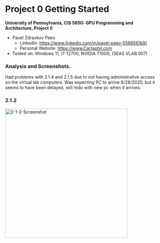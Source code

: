 Project 0 Getting Started
====================

**University of Pennsylvania, CIS 5650: GPU Programming and Architecture, Project 0**

* Pavel Zdravkov Peev
  * LinkedIn: https://www.linkedin.com/in/pavel-peev-5568561b9/
  * Personal Website: https://www.Cartaphil.com
* Tested on: Windows 11, i7-12700, NVIDIA T1000, (SEAS VLAB 007)

### Analysis and Screenshots.

Had problems with 2.1.4 and 2.1.5 due to not having administrative access on the virtual lab computers.
Was expecting PC to arrive 8/28/2025, but it seems to have been delayed, will redo with new pc when it arrives.

### 2.1.2
<img width="397" height="418" alt="2-1-2-Screenshot" src="https://github.com/user-attachments/assets/945490a4-9f9c-4ad0-88f1-34a8e8fda4d6" />

